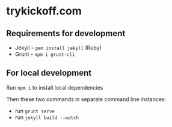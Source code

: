 # trykickoff.com

## Requirements for development
* Jekyll - `gem install jekyll` (Ruby)
* Grunt - `npm i grunt-cli`

## For local development

Run `npm i` to install local dependencies

Then these two commands in separate command line instances:

* run `grunt serve`
* run `jekyll build --watch`


